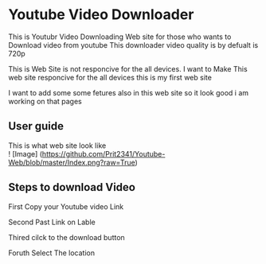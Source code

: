 # Youtube Video Downloader
This is Youtubr Video Downloading Web site for those who wants to Download video from youtube
This downloader video quality is by defualt is 720p

This is Web Site is not responcive for the all devices. I want to Make This web site responcive for the all devices this is my first web site 

I want to add some some fetures also in this web site so it look good i am working on that pages

## User guide

This is what web site look like<br/>
! [Image] (https://github.com/Prit2341/Youtube-Web/blob/master/Index.png?raw=True)

## Steps to download Video
First Copy your Youtube video Link

Second Past Link on Lable 

Thired cilck to the download button

Foruth Select The location 
